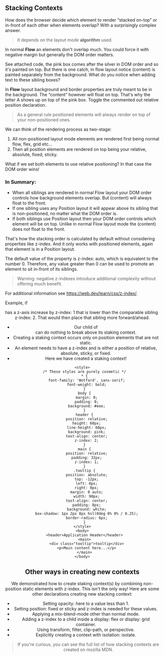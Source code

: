 ## Stacking Contexts

How does the browser decide which element to render “stacked on-top” or in-front of each other when elements overlap? With a surprisingly complex answer.

> It depends on the layout mode **algorithm** used.

In normal **Flow** an elements don't overlap much. You could force it with negative margin but generally the DOM order matters.

See attached code, the pink box comes after the silver in DOM order and so it's painted on top. But there is one catch, in flow layout notice (content) is painted separately from the background. What do you notice when adding text to these sibling boxes?

In **Flow** layout background and border properties are truly meant to be in the background. The “content” however will float on top. That's why the letter A shows up on top of the pink box. Toggle the commented out relative position declaration.

> As a general rule positioned elements will always render on top of your non-positioned ones.

We can think of the rendering process as two-stage:

1. All non-positioned layout mode elements are rendered first being normal flow, flex, grid etc...
2. Then all position elements are rendered on top being your relative, absolute, fixed, sticky.

What if we set both elements to use relative positioning? In that case the DOM order wins!

### In Summary:

- When all siblings are rendered in normal Flow layout your DOM order controls how background elements overlap. But (content) will always float to the front.
- If one sibling uses any Position layout it will appear above its sibling that is non-positioned, no matter what the DOM order is.
- If both siblings use Position layout then your DOM order controls which element will be on top. Unlike in normal Flow layout mode the (content) does not float to the front.

That's how the stacking order is calculated by default without considering properties like z-index. And it only works with positioned elements, again that element is in a Position layout.

The default value of the property is z-index: auto, which is equivalent to the number 0. Therefore, any value greater than 0 can be used to promote an element to sit in-front of its siblings.

> Warning: negative z-indexes introduce additional complexity without offering much benefit.

For additional information see https://web.dev/learn/css/z-index/.

Example, if <main> has a z-axis increase by z-index: 1 that is lower than the comparable sibling <header> z-index: 2. That would then place that sibling more forward/ahead.

- Our child of <main> can do nothing to break above its staking context.
- Creating a staking context occurs only on position elements that are not static.
- An element needs to have a z-index and is either a position of relative, absolute, sticky, or fixed.
- Here we have created a staking context!

```
<style>
  /* These styles are purely cosmetic */
  * {
    font-family: 'Wotfard', sans-serif;
    font-weight: bold;
  }
  body {
    margin: 0;
    padding: 0;
    background: #eee;
  }
  header {
    position: relative;
    height: 60px;
    line-height: 60px;
    background: pink;
    text-align: center;
    z-index: 2;
  }
  main {
    position: relative;
    padding: 32px;
    z-index: 1;
  }
  .tooltip {
    position: absolute;
    top: -12px;
    left: 0px;
    right: 0px;
    margin: 0 auto;
    width: 90px;
    text-align: center;
    padding: 8px;
    background: white;
    box-shadow: 1px 2px 8px hsl(0deg 0% 0% / 0.25);
    border-radius: 6px;
  }
</style>
<body>
  <header>Application Header</header>
  <main>
    <div class="tooltip">tooltip</div>
    <p>Main content here...</p>
  </main>
</body>

```

## Other ways in creating new contexts

We demonstrated how to create staking context(s) by combining non-position static elements with z-index. This isn't the only way! Here are some other declarations creating new stacking context:

- Setting opacity: here to a value less than 1.
- Setting position: fixed or sticky and z-index is needed for these values.
- Applying a mix-blend-mode other than normal mode.
- Adding a z-index to a child inside a display: flex or display: grid container.
- Using transform, filter, clip-path, or perspective.
- Explicitly creating a context with isolation: isolate.

> If you're curious, you can see the full list of how stacking contexts are created on mozilla MDN.
